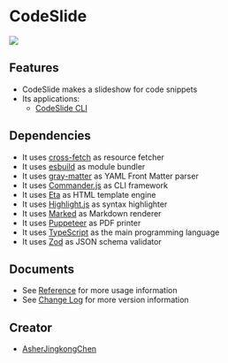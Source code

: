 # CodeSlide
[![](https://img.shields.io/npm/v/codeslide-cli?color=%230647D4&label=npm%3Acodeslide-cli&style=flat-square)](https://www.npmjs.com/package/codeslide-cli?activeTab=readme)

## Features
- CodeSlide makes a slideshow for code snippets
- Its applications:
  - [CodeSlide CLI](https://github.com/AsherJingkongChen/codeslide/tree/main/applications/cli)

## Dependencies
- It uses [cross-fetch](https://github.com/lquixada/cross-fetch) as resource fetcher
- It uses [esbuild](https://github.com/evanw/esbuild) as module bundler
- It uses [gray-matter](https://github.com/jonschlinkert/gray-matter) as YAML Front Matter parser
- It uses [Commander.js](https://github.com/tj/commander.js) as CLI framework
- It uses [Eta](https://github.com/eta-dev/eta) as HTML template engine
- It uses [Highlight.js](https://github.com/highlightjs/highlight.js) as syntax highlighter
- It uses [Marked](https://github.com/markedjs/marked) as Markdown renderer
- It uses [Puppeteer](https://github.com/puppeteer/puppeteer) as PDF printer
- It uses [TypeScript](https://www.typescriptlang.org/) as the main programming language
- It uses [Zod](https://github.com/colinhacks/zod) as JSON schema validator

## Documents
- See [Reference](https://github.com/AsherJingkongChen/codeslide/blob/main/docs/REFERENCE.md) for more usage information
- See [Change Log](https://github.com/AsherJingkongChen/codeslide/blob/main/docs/CHANGELOG.md) for more version information

## Creator
- [AsherJingkongChen](https://github.com/AsherJingkongChen)